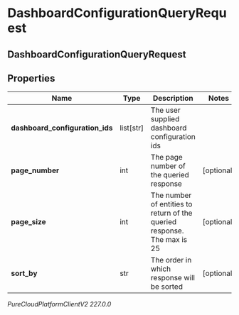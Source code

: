 # DashboardConfigurationQueryRequest

## DashboardConfigurationQueryRequest

## Properties

|Name | Type | Description | Notes|
|------------ | ------------- | ------------- | -------------|
| **dashboard_configuration_ids** | list[str] | The user supplied dashboard configuration ids | |
| **page_number** | int | The page number of the queried response | [optional] |
| **page_size** | int | The number of entities to return of the queried response. The max is 25 | [optional] |
| **sort_by** | str | The order in which response will be sorted | [optional] |



_PureCloudPlatformClientV2 227.0.0_
